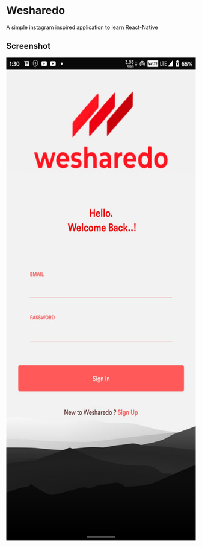 # Wesharedo
 A simple instagram inspired application to learn React-Native
 
## Screenshot
<img src="wesharedo.jpg" width="560" height="1280">
